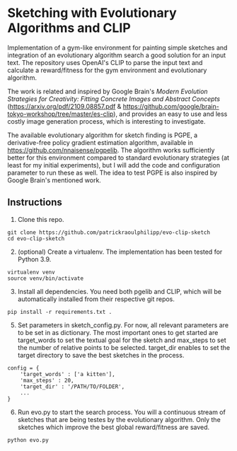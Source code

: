 Sketching with Evolutionary Algorithms and CLIP
===
Implementation of a gym-like environment for painting simple sketches and integration of an evolutionary algorithm search a good solution for an input text. The repository uses OpenAI's CLIP to parse the input text and calculate a reward/fitness for the gym environment and evolutionary algorithm.

The work is related and inspired by Google Brain's *Modern Evolution Strategies for Creativity: Fitting Concrete Images and Abstract Concepts* (https://arxiv.org/pdf/2109.08857.pdf & https://github.com/google/brain-tokyo-workshop/tree/master/es-clip), and provides an easy to use and less costly image generation process, which is interesting to investigate.

The available evolutionary algorithm for sketch finding is PGPE, a derivative-free policy gradient estimation algorithm, available in https://github.com/nnaisense/pgpelib. The algorithm works sufficiently better for this environment compared to standard evolutionary strategies (at least for my initial experiments), but I will add the code and configuration parameter to run these as well. The idea to test PGPE is also inspired by Google Brain's mentioned work.

Instructions
-------------
1.  Clone this repo.

```
git clone https://github.com/patrickraoulphilipp/evo-clip-sketch
cd evo-clip-sketch
```

2. (optional) Create a virtualenv. The implementation has been tested for Python 3.9.

```
virtualenv venv
source venv/bin/activate
```

3. Install all dependencies. You need both pgelib and CLIP, which will be automatically installed from their respective git repos.

```
pip install -r requirements.txt .
```

5. Set parameters in sketch_config.py. For now, all relevant parameters are to be set in as dictionary. The most important ones to get started are target_words to set the textual goal for the sketch and max_steps to set the number of relative points to be selected. target_dir enables to set the target directory to save the best sketches in the process.

```
config = {
    'target_words' : ['a kitten'],
    'max_steps' : 20,
    'target_dir' : '/PATH/TO/FOLDER',
    ...
}
```

6. Run evo.py to start the search process. You will a continuous stream of sketches that are being testes by the evolutionary algorithm. Only the sketches which improve the best global reward/fitness are saved.

```
python evo.py
```
